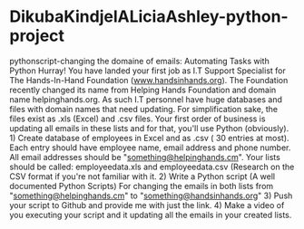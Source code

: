 # DikubaKindjelALiciaAshley-python-project
 pythonscript-changing the domaine of emails: Automating Tasks with Python Hurray! You have landed your first job as I.T Support Specialist for The Hands-In-Hand Foundation (www.handsinhands.org). The Foundation recently changed its name from Helping Hands Foundation and domain name helpinghands.org. As such I.T personnel have huge databases and files with domain names that need updating.  For simplification sake, the files exist as .xls (Excel) and .csv files.  Your first order of business is updating all emails in these lists and for that, you'll use Python (obviously).  1) Create database of employees in Excel and as .csv  ( 30 entries at most). Each entry should have employee name, email address and phone number. All email addresses should be "something@helpinghands.cm".  Your lists should be called: employeedata.xls and employeedata.csv  (Research on the CSV format if you're not familiar with it.  2) Write a Python script (A well documented Python Scripts) For changing the emails in both lists  from "something@helpinghands.cm" to "something@handsinhands.org" 3) Push your script to Github and provide me with just the link.  4) Make a video of you executing your script and it updating all the emails in your created lists.
